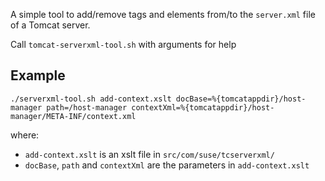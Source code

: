A simple tool to add/remove tags and elements from/to the `server.xml` file of a Tomcat server.

Call `tomcat-serverxml-tool.sh` with arguments for help

## Example
```
./serverxml-tool.sh add-context.xslt docBase=%{tomcatappdir}/host-manager path=/host-manager contextXml=%{tomcatappdir}/host-manager/META-INF/context.xml
```
where:
- `add-context.xslt` is an xslt file in `src/com/suse/tcserverxml/`
- `docBase`, `path` and `contextXml` are the parameters in `add-context.xslt`
